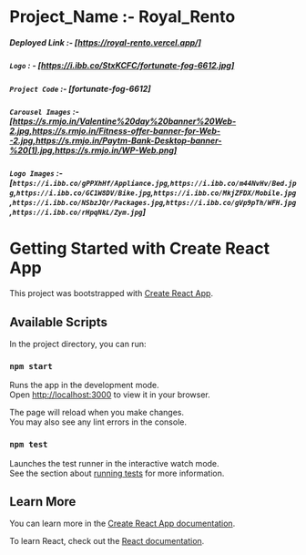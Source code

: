 # Project_Name :- Royal_Rento 

   ##### Deployed Link :- [https://royal-rento.vercel.app/]

   ##### `Logo` : - [https://i.ibb.co/StxKCFC/fortunate-fog-6612.jpg]

   ##### `Project Code` :- [fortunate-fog-6612]

   ##### `Carousel Images` :- [https://s.rmjo.in/Valentine%20day%20banner%20Web-2.jpg,https://s.rmjo.in/Fitness-offer-banner-for-Web--2.jpg,https://s.rmjo.in/Paytm-Bank-Desktop-banner-%20(1).jpg,https://s.rmjo.in/WP-Web.png]

   ##### `Logo Images` :- [`https://i.ibb.co/gPPXhHf/Appliance.jpg`,`https://i.ibb.co/m44NvHv/Bed.jpg`,`https://i.ibb.co/GC1W8DV/Bike.jpg`,`https://i.ibb.co/MkjZFDX/Mobile.jpg`,`https://i.ibb.co/NSbzJQr/Packages.jpg`,`https://i.ibb.co/gVp9pTh/WFH.jpg`,`https://i.ibb.co/rHpqNkL/Zym.jpg`]


# Getting Started with Create React App

This project was bootstrapped with [Create React App](https://github.com/facebook/create-react-app).
   

## Available Scripts

In the project directory, you can run:

### `npm start`

Runs the app in the development mode.\
Open [http://localhost:3000](http://localhost:3000) to view it in your browser.

The page will reload when you make changes.\
You may also see any lint errors in the console.

### `npm test`

Launches the test runner in the interactive watch mode.\
See the section about [running tests](https://facebook.github.io/create-react-app/docs/running-tests) for more information.


## Learn More

You can learn more in the [Create React App documentation](https://facebook.github.io/create-react-app/docs/getting-started).

To learn React, check out the [React documentation](https://reactjs.org/).
